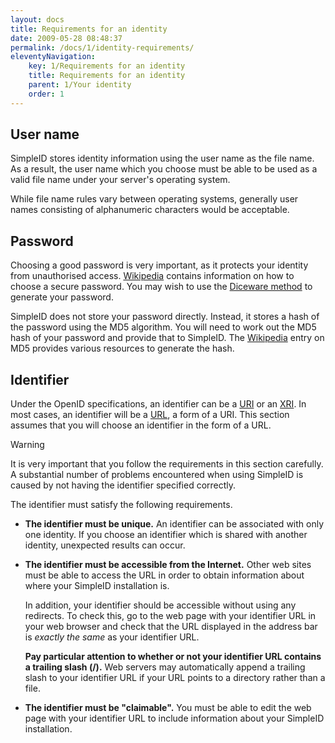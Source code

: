 ```yaml
---
layout: docs
title: Requirements for an identity
date: 2009-05-28 08:48:37
permalink: /docs/1/identity-requirements/
eleventyNavigation:
    key: 1/Requirements for an identity
    title: Requirements for an identity
    parent: 1/Your identity
    order: 1
---
```


## User name

SimpleID stores identity information using the user name as the file name.  As a result, the user name which you choose must be able to be used as a valid file name under your server's operating system.

While file name rules vary between operating systems, generally user names consisting of alphanumeric characters would be acceptable.

## Password

Choosing a good password is very important, as it protects your identity from unauthorised access.  [Wikipedia](http://en.wikipedia.org/wiki/Password) contains information on how to choose a secure password.  You may wish to use the [Diceware method](http://en.wikipedia.org/wiki/Diceware) to generate your password.

SimpleID does not store your password directly.  Instead, it stores a hash of the password using the MD5 algorithm.  You will need to work out the MD5 hash of your password and provide that to SimpleID.  The [Wikipedia](http://en.wikipedia.org/wiki/MD5) entry on MD5 provides various resources to generate the hash.

## Identifier

Under the OpenID specifications, an identifier can be a [URI](http://en.wikipedia.org/wiki/URI) or an [XRI](http://en.wikipedia.org/wiki/XRI).  In most cases, an identifier will be a [URL](http://en.wikipedia.org/wiki/URI), a form of a URI.  This section assumes that you will choose an identifier in the form of a URL.

> [!WARNING]
> It is very important that you follow the requirements in this section carefully.  A substantial number of problems encountered when using SimpleID is caused by not having the identifier specified correctly.

The identifier must satisfy the following requirements.

- **The identifier must be unique.**  An identifier can be associated with only one identity.  If you choose an identifier which is shared with another identity, unexpected results can occur.

- **The identifier must be accessible from the Internet.**  Other web sites must be able to access the URL in order to obtain information about where your SimpleID installation is.

    In addition, your identifier should be accessible without using any redirects.  To check this, go to the web page with your identifier URL in your web browser and check that the URL displayed in the address bar is *exactly the same* as your identifier URL.

    **Pay particular attention to whether or not your identifier URL contains a trailing slash (/).**  Web servers may automatically append a trailing slash to your identifier URL if your URL points to a directory rather than a file.

- **The identifier must be "claimable".**  You must be able to edit the web page with your identifier URL to include information about your SimpleID installation.